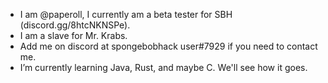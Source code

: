 - I am @paperoll, I currently am a beta tester for SBH (discord.gg/8htcNKNSPe).
- I am a slave for Mr. Krabs.
- Add me on discord at spongebobhack user#7929 if you need to contact me.
- I’m currently learning Java, Rust, and maybe C. We'll see how it goes.

